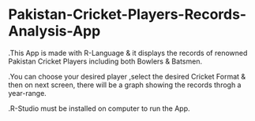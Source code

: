 # Pakistan-Cricket-Players-Records-Analysis-App
.This App is made with R-Language & it displays the records of renowned Pakistan Cricket Players including both Bowlers & Batsmen.

.You can choose your desired player ,select the desired Cricket Format & then on next screen, there will be a graph showing the records throgh a year-range.

.R-Studio must be installed on computer to run the App.
